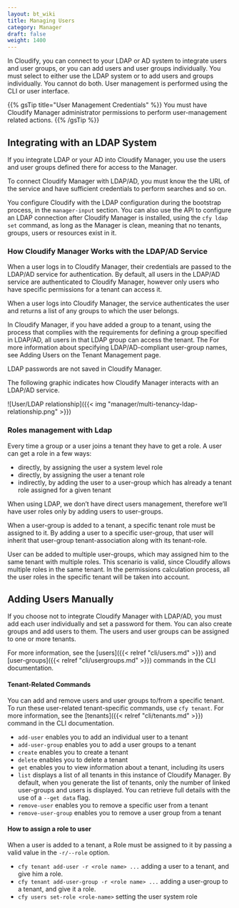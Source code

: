 ```yaml
---
layout: bt_wiki
title: Managing Users
category: Manager
draft: false
weight: 1400
---
```



In Cloudify, you can connect to your LDAP or AD system to integrate users and user groups, or you can add users and user groups individually. You must select to either use the LDAP system or to add users and groups individually. You cannot do both. User management is performed using the CLI or user interface.

{{% gsTip title="User Management Credentials" %}}
You must have Cloudify Manager administrator permissions to perform user-management related actions.
{{% /gsTip %}}

## Integrating with an LDAP System
If you integrate LDAP or your AD into Cloudify Manager, you use the users and user groups defined there for access to the Manager. 

To connect Cloudify Manager with LDAP/AD, you must know the the URL of the service and have sufficient credentials to perform searches and so on.

You configure Cloudify with the LDAP configuration during the bootstrap process, in the `manager-input` section. You can also use the API to configure an LDAP connection after Cloudify Manager is installed, using the `cfy ldap set` command, as long as the Manager is clean, meaning that no tenants, groups, users or resources exist in it.

### How Cloudify Manager Works with the LDAP/AD Service

When a user logs in to Cloudify Manager, their credentials are passed to the LDAP/AD service for authentication. By default, all users in the LDAP/AD service are authenticated to Cloudify Manager, however only users who have specific permissions for a tenant can access it.

When a user logs into Cloudify Manager, the service authenticates the user and returns a list of any groups to which the user belongs.

In Cloudify Manager, if you have added a group to a tenant, using the process that complies with the requirements for defining a group specified in LDAP/AD, all users in that LDAP group can access the tenant. The For more information about specifying LDAP/AD-compliant user-group names, see Adding Users on the Tenant Management page.

LDAP passwords are not saved in Cloudify Manager.

The following graphic indicates how Cloudify Manager interacts with an LDAP/AD service.

![User/LDAP relationship]({{< img "manager/multi-tenancy-ldap-relationship.png" >}})

### Roles management with Ldap

Every time a group or a user joins a tenant they have to get a role. A user can get a role in a few ways:

- directly, by assigning the user a system level role
- directly, by assigning the user a tenant role
- indirectly, by adding the user to a user-group which has already a tenant role assigned for a given tenant

When using LDAP, we don’t have direct users management, therefore we’ll have user roles only by adding users to user-groups.

When a user-group is added to a tenant, a specific tenant role must be assigned to it. By adding a user to a specific user-group, that user will inherit that user-group tenant-association along with its tenant-role.

User can be added to multiple user-groups, which may assigned him to the same tenant with multiple roles. This scenario is valid, since Cloudify allows multiple roles in the same tenant. In the permissions calculation process, all the user roles in the specific tenant will be taken into account.


## Adding Users Manually
If you choose not to integrate Cloudify Manager with LDAP/AD, you must add each user individually and set a password for them. You can also create groups and add users to them. The users and user groups can be assigned to one or more tenants.

For more information, see the [users]({{< relref "cli/users.md" >}}) and [user-groups]({{< relref "cli/usergroups.md" >}}) commands in the CLI documentation.


#### Tenant-Related Commands

You can add and remove users and user groups to/from a specific tenant. To run these user-related tenant-specific commands, use `cfy tenant`. For more information, see the [tenants]({{< relref "cli/tenants.md" >}}) command in the CLI documentation.

- `add-user` enables you to add an individual user to a tenant
- `add-user-group` enables you to add a user groups to a tenant
- `create` enables you to create a tenant
- `delete` enables you to delete a tenant
- `get` enables you to view information about a tenant, including its users
- `list` displays a list of all tenants in this instance of Cloudify Manager. By default, when you generate the list of tenants, only the number of linked user-groups and users is displayed. You can retrieve full details with the use of a `--get data` flag.
- `remove-user` enables you to remove a specific user from a tenant
- `remove-user-group` enables you to remove a user group from a tenant

#### How to assign a role to user

When a user is added to a tenant, a Role must be assigned to it by passing a valid value in the `-r/--role` option.

- `cfy tenant add-user -r <role name> ...` adding a user to a tenant, and give him a role.
- `cfy tenant add-user-group -r <role name> ...` adding a user-group to a tenant, and give it a role.
- `cfy users set-role <role-name>` setting the user system role
